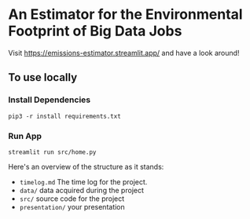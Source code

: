 # An Estimator for the Environmental Footprint of Big Data Jobs

Visit https://emissions-estimator.streamlit.app/ and have a look around!

## To use locally

### Install Dependencies

```
pip3 -r install requirements.txt
```

### Run App

```
streamlit run src/home.py
```

Here's an overview of the structure as it stands:

* `timelog.md` The time log for the project.
* `data/` data acquired during the project
* `src/` source code for the project
* `presentation/` your presentation
